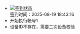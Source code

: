 - [![签到状态](https://github.com/womade/Cloud189-Actions/actions/workflows/main.yml/badge.svg?branch=main)](https://github.com/womade/Cloud189-Actions/actions/workflows/main.yml) <br> 签到时间：2025-08-19 18:43:16
- 开始执行帐号1
- 设备ID不存在，需要二次设备校验

